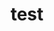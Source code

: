 ---
schema: default
title: test
organization: Raea the Bear
notes: ''
resources:
  - name: ''
    url: ''
    format: ''
proprietaryRed: ''
difficulty: needs scrubbing
license: ''
maintainer: ''
maintainer_email: ''
---